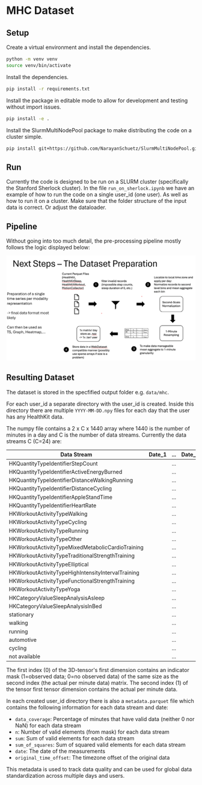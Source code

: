 # MHC Dataset

## Setup

Create a virtual environment and install the dependencies.

```bash
python -m venv venv
source venv/bin/activate
```

Install the dependencies.
```bash
pip install -r requirements.txt
```
Install the package in editable mode to allow for development and testing without import issues.
```bash
pip install -e .
```

Install the SlurmMultiNodePool package to make distributing the code on a cluster simple.
```bash
pip install git+https://github.com/NarayanSchuetz/SlurmMultiNodePool.git
```

## Run

Currently the code is designed to be run on a SLURM cluster (specifically the Stanford Sherlock cluster).
In the file `run_on_sherlock.ipynb` we have an example of how to run the code on a single user_id (one user). As well as how to run it on a cluster. Make sure that the folder structure of the input data is correct. Or adjust the dataloader.

## Pipeline
Without going into too much detail, the pre-processing pipeline mostly follows the logic displayed below:

![Processing Schematic](./processing_schematic.png)

## Resulting Dataset

The dataset is stored in the specfified output folder e.g. `data/mhc`.

For each user_id a separate directory with the user_id is created. Inside this directory there are multiple `YYYY-MM-DD.npy` files for each day that the user has any HealthKit data.

The numpy file contains a 2 x C x 1440 array where 1440 is the number of minutes in a day and C is the number of data streams. Currently the data streams C (C=24) are:

| Data Stream                                       | Date_1 | ... | Date_1440 |
|---------------------------------------------------|--------|-----|-----------|
| HKQuantityTypeIdentifierStepCount                 |        | ... |           |
| HKQuantityTypeIdentifierActiveEnergyBurned        |        | ... |           |
| HKQuantityTypeIdentifierDistanceWalkingRunning    |        | ... |           |
| HKQuantityTypeIdentifierDistanceCycling           |        | ... |           |
| HKQuantityTypeIdentifierAppleStandTime            |        | ... |           |
| HKQuantityTypeIdentifierHeartRate                 |        | ... |           |
| HKWorkoutActivityTypeWalking                      |        | ... |           |
| HKWorkoutActivityTypeCycling                      |        | ... |           |
| HKWorkoutActivityTypeRunning                      |        | ... |           |
| HKWorkoutActivityTypeOther                        |        | ... |           |
| HKWorkoutActivityTypeMixedMetabolicCardioTraining |        | ... |           |
| HKWorkoutActivityTypeTraditionalStrengthTraining  |        | ... |           |
| HKWorkoutActivityTypeElliptical                   |        | ... |           |
| HKWorkoutActivityTypeHighIntensityIntervalTraining|        | ... |           |
| HKWorkoutActivityTypeFunctionalStrengthTraining   |        | ... |           |
| HKWorkoutActivityTypeYoga                         |        | ... |           |
| HKCategoryValueSleepAnalysisAsleep                |        | ... |           |
| HKCategoryValueSleepAnalysisInBed                 |        | ... |           |
| stationary                                        |        | ... |           |
| walking                                           |        | ... |           |
| running                                           |        | ... |           |
| automotive                                        |        | ... |           |
| cycling                                           |        | ... |           |
| not available                                     |        | ... |           |

The first index (0) of the 3D-tensor's first dimension contains an indicator mask (1=observed data; 0=no observed data) of the same size as the second index (the actual per minute data) matrix.
The second index (1) of the tensor first tensor dimension contains the actual per minute data.

In each created user_id directory there is also a `metadata.parquet` file which contains the following information for each data stream and date:

- `data_coverage`: Percentage of minutes that have valid data (neither 0 nor NaN) for each data stream
- `n`: Number of valid elements (from mask) for each data stream
- `sum`: Sum of valid elements for each data stream
- `sum_of_squares`: Sum of squared valid elements for each data stream
- `date`: The date of the measurements
- `original_time_offset`: The timezone offset of the original data

This metadata is used to track data quality and can be used for global data standardization across multiple days and users.
